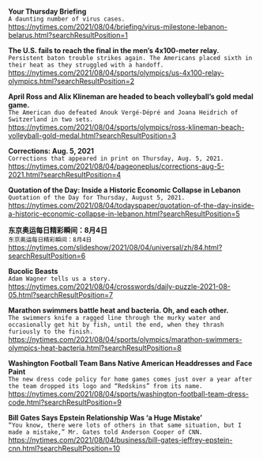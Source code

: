 **Your Thursday Briefing**\
`A daunting number of virus cases.`\
https://nytimes.com/2021/08/04/briefing/virus-milestone-lebanon-belarus.html?searchResultPosition=1

**The U.S. fails to reach the final in the men’s 4x100-meter relay.**\
`Persistent baton trouble strikes again. The Americans placed sixth in their heat as they struggled with a handoff.`\
https://nytimes.com/2021/08/04/sports/olympics/us-4x100-relay-olympics.html?searchResultPosition=2

**April Ross and Alix Klineman are headed to beach volleyball’s gold medal game.**\
`The American duo defeated Anouk Vergé-Dépré and Joana Heidrich of Switzerland in two sets.`\
https://nytimes.com/2021/08/04/sports/olympics/ross-klineman-beach-volleyball-gold-medal.html?searchResultPosition=3

**Corrections: Aug. 5, 2021**\
`Corrections that appeared in print on Thursday, Aug. 5, 2021.`\
https://nytimes.com/2021/08/04/pageoneplus/corrections-aug-5-2021.html?searchResultPosition=4

**Quotation of the Day: Inside a Historic Economic Collapse in Lebanon**\
`Quotation of the Day for Thursday, August 5, 2021.`\
https://nytimes.com/2021/08/04/todayspaper/quotation-of-the-day-inside-a-historic-economic-collapse-in-lebanon.html?searchResultPosition=5

**东京奥运每日精彩瞬间：8月4日**\
`东京奥运每日精彩瞬间：8月4日`\
https://nytimes.com/slideshow/2021/08/04/universal/zh/84.html?searchResultPosition=6

**Bucolic Beasts**\
`Adam Wagner tells us a story.`\
https://nytimes.com/2021/08/04/crosswords/daily-puzzle-2021-08-05.html?searchResultPosition=7

**Marathon swimmers battle heat and bacteria. Oh, and each other.**\
`The swimmers knife a ragged line through the murky water and occasionally get hit by fish, until the end, when they thrash furiously to the finish.`\
https://nytimes.com/2021/08/04/sports/olympics/marathon-swimmers-olympics-heat-bacteria.html?searchResultPosition=8

**Washington Football Team Bans Native American Headdresses and Face Paint**\
`The new dress code policy for home games comes just over a year after the team dropped its logo and “Redskins” from its name.`\
https://nytimes.com/2021/08/04/sports/washington-football-team-dress-code.html?searchResultPosition=9

**Bill Gates Says Epstein Relationship Was ‘a Huge Mistake’**\
`“You know, there were lots of others in that same situation, but I made a mistake,” Mr. Gates told Anderson Cooper of CNN.`\
https://nytimes.com/2021/08/04/business/bill-gates-jeffrey-epstein-cnn.html?searchResultPosition=10

